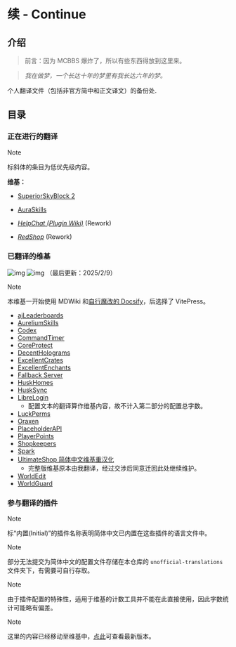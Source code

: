 # 续 - Continue

## 介绍

> 前言：因为 MCBBS 爆炸了，所以有些东西得放到这里来。

> *我在做梦，一个长达十年的梦里有我长达六年的梦。*


个人翻译文件（包括非官方简中和正文译文）的备份处.


## 目录

### 正在进行的翻译

> [!NOTE]
> 标斜体的条目为低优先级内容。

**维基：**

* [SuperiorSkyBlock 2](https://wiki.bg-software.com/superiorskyblock/overview)
* [AuraSkills](https://wiki.aurelium.dev/auraskills)

* [*HelpChat (Plugin Wiki)*](https://wiki.helpch.at/) (Rework)
* [*RedShop*](https://foresttech.gitbook.io/redshop) (Rework)

### 已翻译的维基

![img](https://img.shields.io/badge/%E5%B7%B2%E5%AE%8C%E6%88%90%E7%BB%B4%E5%9F%BA%E6%95%B0-20-93fdf9) ![img](https://img.shields.io/badge/%E7%BB%B4%E5%9F%BA%E6%80%BB%E5%AD%97%E6%95%B0-334924-84f5bb)
（最后更新：2025/2/9）

> [!NOTE]
> 本维基一开始使用 MDWiki 和[自行魔改的 Docsify](https://github.com/SnowCutieOwO/Docsify-Template)，后选择了 VitePress。

- [ajLeaderboards](https://snowcutieowo.github.io/ajLeaderboards)
- [AureliumSkills](https://snowcutieowo.github.io/AureliumSkills)
- [Codex](https://snowcutieowo.github.io/Codex)
- [CommandTimer](https://snowcutieowo.github.io/CommandTimer)
- [CoreProtect](https://snowcutieowo.github.io/CoreProtect)
- [DecentHolograms](https://snowcutieowo.github.io/DecentHolograms)
- [ExcellentCrates](https://snowcutieowo.github.io/ExcellentCrates)
- [ExcellentEnchants](https:snowcutieowo.github.io/ExcellentEnchants)
- [Fallback Server](https://snowcutieowo.github.io/FallbackServer)
- [HuskHomes](https://snowcutieowo.github.io/HuskHomes)
- [HuskSync](https://snowcutieowo.github.io/HuskSync)
- [LibreLogin](https://snowcutieowo.github.io/LibreLogin)
  * 配置文本的翻译算作维基内容，故不计入第二部分的配置总字数。
- [LuckPerms](https://snowcutieowo.github.io/LuckPerms)
- [Oraxen](https://snowcutieowo.github.io/Oraxen)
- [PlaceholderAPI](https://snowcutieowo.github.io/PlaceholderAPI)
- [PlayerPoints](https://snowcutieowo.github.io/PlayerPoints)
- [Shopkeepers](https://snowcutieowo.github.io/Shopkeepers)
- [Spark](https://snowcutieowo.github.io/spark)
- [UltimateShop 简体中文维基重汉化](https://snowcutieowo.github.io/UltimateShop)
  * 完整版维基原本由我翻译，经过交涉后同意迁回此处继续维护。
- [WorldEdit](https://snowcutieowo.github.io/WorldEdit)
- [WorldGuard](https://snowcutieowo.github.io/WorldGuard)

### 参与翻译的插件

> [!NOTE]
> 标“内置(Initial)”的插件名称表明简体中文已内置在这些插件的语言文件中。

> [!NOTE]
> 部分无法提交为简体中文的配置文件存储在本仓库的 `unofficial-translations` 文件夹下，有需要可自行存取。

> [!NOTE]
> 由于插件配置的特殊性，适用于维基的计数工具并不能在此直接使用，因此字数统计可能略有偏差。

> [!NOTE]
> 这里的内容已经移动至维基中，[点此](https://snowcutieowo.github.io/common/translation-index)可查看最新版本。